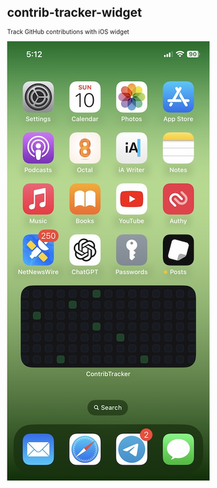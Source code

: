# contrib-tracker-widget
Track GitHub contributions with iOS widget

![Preview of ContribTracker widget](preview.jpg)

